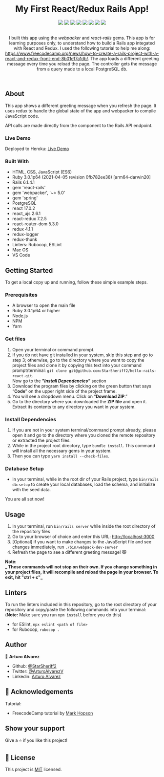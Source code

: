 <div align="center">
<h1>My First React/Redux Rails App!</h1>
</div>

<div align="center">
 <img src="https://img.shields.io/badge/Microverse-blueviolet">
 <img src="https://img.shields.io/badge/Academic-blue">
 <img src="https://img.shields.io/badge/HTML-red">
 <img src="https://img.shields.io/badge/JavaScript-yellow">
 <img src="https://img.shields.io/badge/CSS-blue">
 <img src="https://img.shields.io/badge/Rails-maroon">
 <img src="https://img.shields.io/badge/React-purple">
 <img src="https://img.shields.io/badge/Redux-violet">
</div>

<br>

<p align="center">I built this app using the <i>webpacker</i> and <i>react-rails</i> gems. This app is for learning purposes only, to understand how to build a Rails app integated with React and Redux. I used the following tutorial to help me along: <a rel="noopener noreferrer" target="_blank" href="https://www.freecodecamp.org/news/how-to-create-a-rails-project-with-a-react-and-redux-front-end-8b01e17a1db/" >https://www.freecodecamp.org/news/how-to-create-a-rails-project-with-a-react-and-redux-front-end-8b01e17a1db/</a>.
The app loads a different greeting message every time you reload the page. The controller gets the message from a query made to a local PostgreSQL db.</p>
<br>

## About
This app shows a different greeting message when you refresh the page. It uses redux to handle the global state of the app and webpacker to compile JavaScript code.

API calls are made directly from the component to the Rails API endpoint.

### Live Demo

Deployed to Heroku: [Live Demo](https://shrouded-tor-79384.herokuapp.com/#/)

### Built With
- HTML, CSS, JavaScript (ES6)
- Ruby 3.0.1p64 (2021-04-05 revision 0fb782ee38) [arm64-darwin20]
- Rails 6.1.4.1
- gem 'react-rails'
- gem 'webpacker', '~> 5.0'
- gem 'spring'
- PostgreSQL
- react 17.0.2
- react_ujs 2.6.1
- react-redux 7.2.5
- react-router-dom 5.3.0
- redux 4.1.1
- redux-logger
- redux-thunk
- Linters: Rubocop, ESLint
- Mac OS
- VS Code

## Getting Started

To get a local copy up and running, follow these simple example steps.

### Prerequisites
- A browser to open the main file
- Ruby 3.0.1p64 or higher
- Node.js
- NPM
- Yarn

### Get files
1. Open your terminal or command prompt.
2. If you do not have git installed in your system, skip this step and go to step 3; otherwise, go to the directory where you want to copy the project files and clone it by copying this text into your command prompt/terminal: `git clone git@github.com:StarSheriff2/hello-rails-react.git`.
<br>Now go to the ***"Install Dependencies"*** section
3. Download the program files by clicking on the green button that says “**Code**” on the upper right side of the project frame.
4. You will see a dropdown menu. Click on “**Download ZIP**.”
5. Go to the directory where you downloaded the **ZIP file** and open it. Extract its contents to any directory you want in your system.

### Install Dependencies
1. If you are not in your system terminal/command prompt already, please open it and go to the directory where you cloned the remote repository or extracted the project files.
2. While in the project root directory, type `bundle install`. This command will install all the necessary gems in your system.
3. Then you can type <code>yarn install --check-files</code>.

### Database Setup

- In your terminal, while in the root dir of your Rails project, type <code>bin/rails db:setup</code> to create your local databases, load the schema, and initialize with the seed data.

You are all set now!
## Usage

1. In your terminal, run <code>bin/rails server</code> while inside the root directory of the repository files
2. Go to your browser of choice and enter this URL: [http://localhost:3000](http://localhost:3000)
3. \[Optional\] if you want to make changes to the JavaScript file and see changes immediately, run `./bin/webpack-dev-server`
4. Refresh the page to see a different greeting message! 😸

**Note:<br>_ These commands will not stop on their own. If you change something in your project files, it will recompile and reload the page in your browser. To exit, hit "ctrl + c"_**

## Linters
To run the linters included in this repository, go to the root directory of your repository and copy/paste the following commands into your terminal:
(**Note:** Make sure you run `npm install` before you do this)
- for ESlint, `npx eslint <path of file>`
- for Rubocop, `rubocop .`

## Author
👤 **Arturo Alvarez**
- Github: [@StarSheriff2](https://github.com/StarSheriff2)
- Twitter: [@ArturoAlvarezV](https://twitter.com/ArturoAlvarezV)
- Linkedin: [Arturo Alvarez](https://www.linkedin.com/in/arturoalvarezv/)

## 🤝 Acknowledgements

Tutorial:
 - FreecodeCamp tutorial by [Mark Hopson](https://www.freecodecamp.org/news/how-to-create-a-rails-project-with-a-react-and-redux-front-end-8b01e17a1db/)

## Show your support

Give a ⭐️ if you like this project!

## 📝 License

This project is [MIT](https://github.com/Jmagero/hello-rails-react/blob/development/LICENSE) licensed.